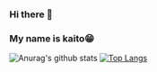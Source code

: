 ### Hi there 👋
### My name is kaito😁

![Anurag's github stats](https://github-readme-stats.vercel.app/api?username=kaitoohsiro&show_icons=true&theme=radical)
[![Top Langs](https://github-readme-stats.vercel.app/api/top-langs/?username=kaitoohsiro&langs_count=6)](https://github.com/anuraghazra/github-readme-stats)


<!--
**kaitoohsiro/kaitoohsiro** is a ✨ _special_ ✨ repository because its `README.md` (this file) appears on your GitHub profile.

Here are some ideas to get you started:

- 🔭 I’m currently working on ...
- 🌱 I’m currently learning ...
- 👯 I’m looking to collaborate on ...
- 🤔 I’m looking for help with ...
- 💬 Ask me about ...
- 📫 How to reach me: ...
- 😄 Pronouns: ...
- ⚡ Fun fact: ...
-->
